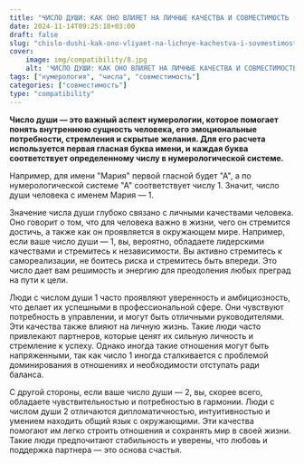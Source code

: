 ```yaml
---
title: "ЧИСЛО ДУШИ: КАК ОНО ВЛИЯЕТ НА ЛИЧНЫЕ КАЧЕСТВА И СОВМЕСТИМОСТЬ (ЧАСТЬ 1)"
date: 2024-11-14T09:25:18+03:00
draft: false
slug: "chislo-dushi-kak-ono-vliyaet-na-lichnye-kachestva-i-sovmestimost-chast-1"
cover:
    image: img/compatibility/8.jpg
    alt: 'ЧИСЛО ДУШИ: КАК ОНО ВЛИЯЕТ НА ЛИЧНЫЕ КАЧЕСТВА И СОВМЕСТИМОСТЬ (ЧАСТЬ 1)'
tags: ["нумерология", "числа", "совместимость"]
categories: ["совместимость"]
type: "compatibility"
---
```


**Число души — это важный аспект нумерологии, которое помогает понять внутреннюю сущность человека, его эмоциональные потребности, стремления и скрытые желания. Для его расчета используется первая гласная буква имени, и каждая буква соответствует определенному числу в нумерологической системе.**

Например, для имени "Мария" первой гласной будет "А", а по нумерологической системе "А" соответствует числу 1. Значит, число души человека с именем Мария — 1.

Значение числа души глубоко связано с личными качествами человека. Оно говорит о том, что для человека важно в жизни, чего он стремится достичь, а также как он проявляется в окружающем мире. Например, если ваше число души — 1, вы, вероятно, обладаете лидерскими качествами и стремитесь к независимости. Вы активно стремитесь к самореализации, не боитесь риска и стремитесь быть впереди. Это число дает вам решимость и энергию для преодоления любых преград на пути к цели.

Люди с числом души 1 часто проявляют уверенность и амбициозность, что делает их успешными в профессиональной сфере. Они чувствуют потребность в управлении, и могут быть отличными руководителями. Эти качества также влияют на личную жизнь. Такие люди часто привлекают партнеров, которые ценят их сильную личность и стремление к успеху. Однако иногда такие отношения могут быть напряженными, так как число 1 иногда сталкивается с проблемой доминирования в отношениях и необходимости отступать ради баланса.

С другой стороны, если ваше число души — 2, вы, скорее всего, обладаете чувствительностью и потребностью в гармонии. Люди с числом души 2 отличаются дипломатичностью, интуитивностью и умением находить общий язык с окружающими. Эти качества помогают им легко строить отношения и сохранять мир в своей жизни. Такие люди предпочитают стабильность и уверены, что любовь и поддержка партнера — это основа счастья.
